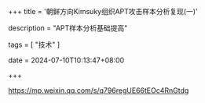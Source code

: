 +++
title = '朝鲜方向Kimsuky组织APT攻击样本分析复现(一)'

description = "APT样本分析基础提高"

tags = [ "技术" ]

date = 2024-07-10T10:13:47+08:00

+++

https://mp.weixin.qq.com/s/q796regUE66tEOc4RnGtdg
